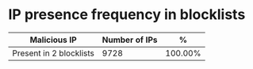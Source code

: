 # IP presence frequency in blocklists
| Malicious IP | Number of IPs | % |
|----|----|----|
| Present in 2 blocklists | 9728 | 100.00% |
